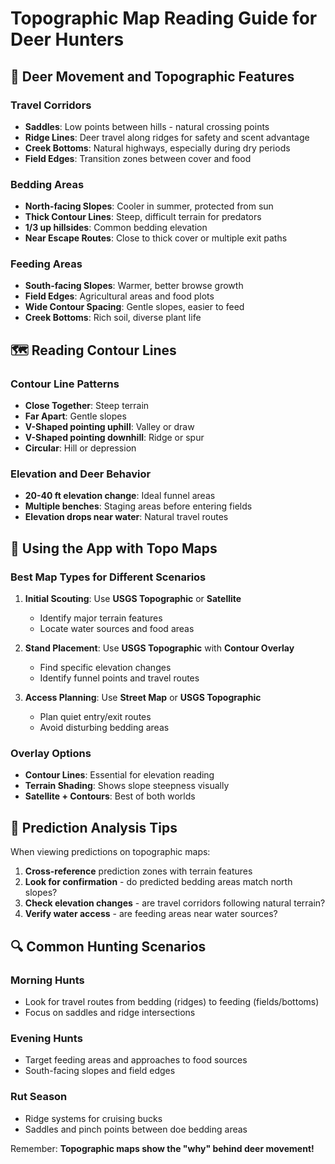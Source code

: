 # Topographic Map Reading Guide for Deer Hunters

## 🦌 **Deer Movement and Topographic Features**

### **Travel Corridors**
- **Saddles**: Low points between hills - natural crossing points
- **Ridge Lines**: Deer travel along ridges for safety and scent advantage
- **Creek Bottoms**: Natural highways, especially during dry periods
- **Field Edges**: Transition zones between cover and food

### **Bedding Areas** 
- **North-facing Slopes**: Cooler in summer, protected from sun
- **Thick Contour Lines**: Steep, difficult terrain for predators
- **1/3 up hillsides**: Common bedding elevation
- **Near Escape Routes**: Close to thick cover or multiple exit paths

### **Feeding Areas**
- **South-facing Slopes**: Warmer, better browse growth
- **Field Edges**: Agricultural areas and food plots
- **Wide Contour Spacing**: Gentle slopes, easier to feed
- **Creek Bottoms**: Rich soil, diverse plant life

## 🗺️ **Reading Contour Lines**

### **Contour Line Patterns**
- **Close Together**: Steep terrain
- **Far Apart**: Gentle slopes
- **V-Shaped pointing uphill**: Valley or draw
- **V-Shaped pointing downhill**: Ridge or spur
- **Circular**: Hill or depression

### **Elevation and Deer Behavior**
- **20-40 ft elevation change**: Ideal funnel areas
- **Multiple benches**: Staging areas before entering fields
- **Elevation drops near water**: Natural travel routes

## 📱 **Using the App with Topo Maps**

### **Best Map Types for Different Scenarios**

1. **Initial Scouting**: Use **USGS Topographic** or **Satellite**
   - Identify major terrain features
   - Locate water sources and food areas

2. **Stand Placement**: Use **USGS Topographic** with **Contour Overlay**
   - Find specific elevation changes
   - Identify funnel points and travel routes

3. **Access Planning**: Use **Street Map** or **USGS Topographic**
   - Plan quiet entry/exit routes
   - Avoid disturbing bedding areas

### **Overlay Options**
- **Contour Lines**: Essential for elevation reading
- **Terrain Shading**: Shows slope steepness visually
- **Satellite + Contours**: Best of both worlds

## 🎯 **Prediction Analysis Tips**

When viewing predictions on topographic maps:

1. **Cross-reference** prediction zones with terrain features
2. **Look for confirmation** - do predicted bedding areas match north slopes?
3. **Check elevation changes** - are travel corridors following natural terrain?
4. **Verify water access** - are feeding areas near water sources?

## 🔍 **Common Hunting Scenarios**

### **Morning Hunts**
- Look for travel routes from bedding (ridges) to feeding (fields/bottoms)
- Focus on saddles and ridge intersections

### **Evening Hunts** 
- Target feeding areas and approaches to food sources
- South-facing slopes and field edges

### **Rut Season**
- Ridge systems for cruising bucks
- Saddles and pinch points between doe bedding areas

Remember: **Topographic maps show the "why" behind deer movement!**
